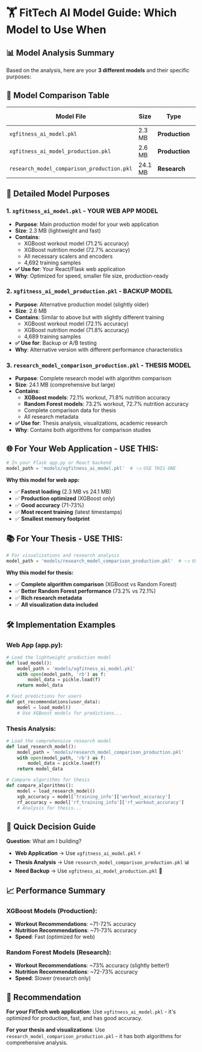 # 🏋️ FitTech AI Model Guide: Which Model to Use When

## 📊 Model Analysis Summary

Based on the analysis, here are your **3 different models** and their specific purposes:

## 🎯 Model Comparison Table

| Model File | Size | Type | XGBoost | Random Forest | Best For |
|------------|------|------|---------|---------------|----------|
| `xgfitness_ai_model.pkl` | 2.3 MB | **Production** | ✅ | ❌ | **Web App** |
| `xgfitness_ai_model_production.pkl` | 2.6 MB | **Production** | ✅ | ❌ | **Backup/Alternative** |
| `research_model_comparison_production.pkl` | 24.1 MB | **Research** | ✅ | ✅ | **Thesis/Analysis** |

## 🚀 Detailed Model Purposes

### 1. **`xgfitness_ai_model.pkl`** - **YOUR WEB APP MODEL**
- **Purpose**: Main production model for your web application
- **Size**: 2.3 MB (lightweight and fast)
- **Contains**: 
  - XGBoost workout model (71.2% accuracy)
  - XGBoost nutrition model (72.7% accuracy)
  - All necessary scalers and encoders
  - 4,692 training samples
- **✅ Use for**: Your React/Flask web application
- **Why**: Optimized for speed, smaller file size, production-ready

### 2. **`xgfitness_ai_model_production.pkl`** - **BACKUP MODEL**
- **Purpose**: Alternative production model (slightly older)
- **Size**: 2.6 MB 
- **Contains**: Similar to above but with slightly different training
  - XGBoost workout model (72.1% accuracy)
  - XGBoost nutrition model (71.8% accuracy)
  - 4,689 training samples
- **✅ Use for**: Backup or A/B testing
- **Why**: Alternative version with different performance characteristics

### 3. **`research_model_comparison_production.pkl`** - **THESIS MODEL**
- **Purpose**: Complete research model with algorithm comparison
- **Size**: 24.1 MB (comprehensive but large)
- **Contains**: 
  - **XGBoost models**: 72.1% workout, 71.8% nutrition accuracy
  - **Random Forest models**: 73.2% workout, 72.7% nutrition accuracy
  - Complete comparison data for thesis
  - All research metadata
- **✅ Use for**: Thesis analysis, visualizations, academic research
- **Why**: Contains both algorithms for comparison studies

## 🌐 **For Your Web Application - USE THIS:**

```python
# In your Flask app.py or React backend
model_path = 'models/xgfitness_ai_model.pkl'  # 👈 USE THIS ONE
```

**Why this model for web app:**
- ✅ **Fastest loading** (2.3 MB vs 24.1 MB)
- ✅ **Production optimized** (XGBoost only)
- ✅ **Good accuracy** (71-73%)
- ✅ **Most recent training** (latest timestamps)
- ✅ **Smallest memory footprint**

## 📚 **For Your Thesis - USE THIS:**

```python
# For visualizations and research analysis
model_path = 'models/research_model_comparison_production.pkl'  # 👈 USE THIS ONE
```

**Why this model for thesis:**
- ✅ **Complete algorithm comparison** (XGBoost vs Random Forest)
- ✅ **Better Random Forest performance** (73.2% vs 72.1%)
- ✅ **Rich research metadata**
- ✅ **All visualization data included**

## 🛠️ **Implementation Examples**

### Web App (app.py):
```python
# Load the lightweight production model
def load_model():
    model_path = 'models/xgfitness_ai_model.pkl'
    with open(model_path, 'rb') as f:
        model_data = pickle.load(f)
    return model_data

# Fast predictions for users
def get_recommendations(user_data):
    model = load_model()
    # Use XGBoost models for predictions...
```

### Thesis Analysis:
```python
# Load the comprehensive research model
def load_research_model():
    model_path = 'models/research_model_comparison_production.pkl'
    with open(model_path, 'rb') as f:
        model_data = pickle.load(f)
    return model_data

# Compare algorithms for thesis
def compare_algorithms():
    model = load_research_model()
    xgb_accuracy = model['training_info']['workout_accuracy']
    rf_accuracy = model['rf_training_info']['rf_workout_accuracy']
    # Analysis for thesis...
```

## 🎯 **Quick Decision Guide**

**Question**: What am I building?

- **Web Application** → Use `xgfitness_ai_model.pkl` ⚡
- **Thesis Analysis** → Use `research_model_comparison_production.pkl` 📊
- **Need Backup** → Use `xgfitness_ai_model_production.pkl` 🔄

## 📈 **Performance Summary**

### XGBoost Models (Production):
- **Workout Recommendations**: ~71-72% accuracy
- **Nutrition Recommendations**: ~71-73% accuracy
- **Speed**: Fast (optimized for web)

### Random Forest Models (Research):
- **Workout Recommendations**: ~73% accuracy (slightly better!)
- **Nutrition Recommendations**: ~72-73% accuracy
- **Speed**: Slower (research only)

## 🚀 **Recommendation**

**For your FitTech web application**: 
Use `xgfitness_ai_model.pkl` - it's optimized for production, fast, and has good accuracy.

**For your thesis and visualizations**: 
Use `research_model_comparison_production.pkl` - it has both algorithms for comprehensive analysis.
